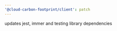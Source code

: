 ```yaml
---
'@cloud-carbon-footprint/client': patch
---
```


updates jest, immer and testing library dependencies
